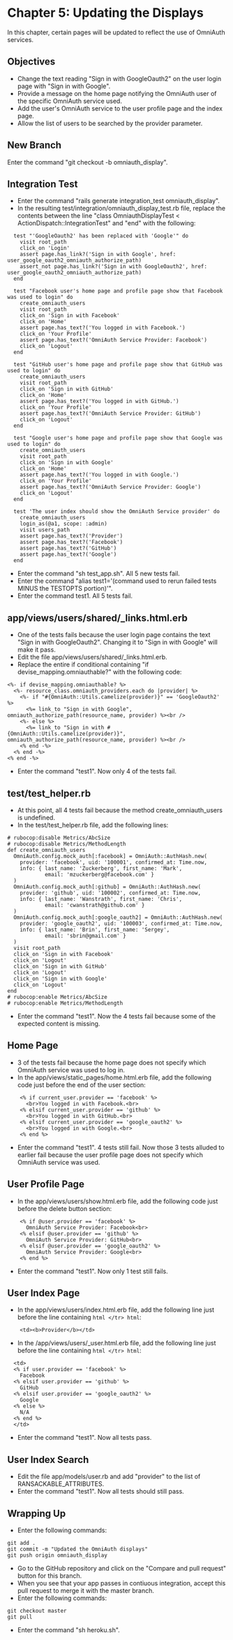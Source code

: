 # Chapter 5: Updating the Displays

In this chapter, certain pages will be updated to reflect the use of OmniAuth services.

## Objectives
* Change the text reading "Sign in with GoogleOauth2" on the user login page with "Sign in with Google".
* Provide a message on the home page notifying the OmniAuth user of the specific OmniAuth service used.
* Add the user's OmniAuth service to the user profile page and the index page.
* Allow the list of users to be searched by the provider parameter.

## New Branch
Enter the command "git checkout -b omniauth_display".

## Integration Test
* Enter the command "rails generate integration_test omniauth_display".
* In the resulting test/integration/omniauth_display_test.rb file, replace the contents between the line "class OmniauthDisplayTest < ActionDispatch::IntegrationTest" and "end" with the following:
```
  test "'GoogleOauth2' has been replaced with 'Google'" do
    visit root_path
    click_on 'Login'
    assert page.has_link?('Sign in with Google', href: user_google_oauth2_omniauth_authorize_path)
    assert_not page.has_link?('Sign in with GoogleOauth2', href: user_google_oauth2_omniauth_authorize_path)
  end

  test "Facebook user's home page and profile page show that Facebook was used to login" do
    create_omniauth_users
    visit root_path
    click_on 'Sign in with Facebook'
    click_on 'Home'
    assert page.has_text?('You logged in with Facebook.')
    click_on 'Your Profile'
    assert page.has_text?('OmniAuth Service Provider: Facebook')
    click_on 'Logout'
  end

  test "GitHub user's home page and profile page show that GitHub was used to login" do
    create_omniauth_users
    visit root_path
    click_on 'Sign in with GitHub'
    click_on 'Home'
    assert page.has_text?('You logged in with GitHub.')
    click_on 'Your Profile'
    assert page.has_text?('OmniAuth Service Provider: GitHub')
    click_on 'Logout'
  end

  test "Google user's home page and profile page show that Google was used to login" do
    create_omniauth_users
    visit root_path
    click_on 'Sign in with Google'
    click_on 'Home'
    assert page.has_text?('You logged in with Google.')
    click_on 'Your Profile'
    assert page.has_text?('OmniAuth Service Provider: Google')
    click_on 'Logout'
  end

  test 'The user index should show the OmniAuth Service provider' do
    create_omniauth_users
    login_as(@a1, scope: :admin)
    visit users_path
    assert page.has_text?('Provider')
    assert page.has_text?('Facebook')
    assert page.has_text?('GitHub')
    assert page.has_text?('Google')
  end
```
* Enter the command "sh test_app.sh".  All 5 new tests fail.
* Enter the command "alias test1='(command used to rerun failed tests MINUS the TESTOPTS portion)'".
* Enter the command test1.  All 5 tests fail.

## app/views/users/shared/_links.html.erb
* One of the tests fails because the user login page contains the text "Sign in with GoogleOauth2".  Changing it to "Sign in with Google" will make it pass.
* Edit the file app/views/users/shared/_links.html.erb.
* Replace the entire if conditional containing "if devise_mapping.omniauthable?" with the following code:
```
<%- if devise_mapping.omniauthable? %>
  <%- resource_class.omniauth_providers.each do |provider| %>
    <%- if "#{OmniAuth::Utils.camelize(provider)}" == 'GoogleOauth2' %>
      <%= link_to "Sign in with Google", omniauth_authorize_path(resource_name, provider) %><br />
    <%- else %>
      <%= link_to "Sign in with #{OmniAuth::Utils.camelize(provider)}", omniauth_authorize_path(resource_name, provider) %><br />
    <% end -%>
  <% end -%>
<% end -%>
```
* Enter the command "test1".  Now only 4 of the tests fail.

## test/test_helper.rb
* At this point, all 4 tests fail because the method create_omniauth_users is undefined.
* In the test/test_helper.rb file, add the following lines:
```
# rubocop:disable Metrics/AbcSize
# rubocop:disable Metrics/MethodLength
def create_omniauth_users
  OmniAuth.config.mock_auth[:facebook] = OmniAuth::AuthHash.new(
    provider: 'facebook', uid: '100001', confirmed_at: Time.now,
    info: { last_name: 'Zuckerberg', first_name: 'Mark',
            email: 'mzuckerberg@facebook.com' }
  )
  OmniAuth.config.mock_auth[:github] = OmniAuth::AuthHash.new(
    provider: 'github', uid: '100002', confirmed_at: Time.now,
    info: { last_name: 'Wanstrath', first_name: 'Chris',
            email: 'cwanstrath@github.com' }
  )
  OmniAuth.config.mock_auth[:google_oauth2] = OmniAuth::AuthHash.new(
    provider: 'google_oauth2', uid: '100003', confirmed_at: Time.now,
    info: { last_name: 'Brin', first_name: 'Sergey',
            email: 'sbrin@gmail.com' }
  )
  visit root_path
  click_on 'Sign in with Facebook'
  click_on 'Logout'
  click_on 'Sign in with GitHub'
  click_on 'Logout'
  click_on 'Sign in with Google'
  click_on 'Logout'
end
# rubocop:enable Metrics/AbcSize
# rubocop:enable Metrics/MethodLength
```
* Enter the command "test1".  Now the 4 tests fail because some of the expected content is missing.

## Home Page
* 3 of the tests fail because the home page does not specify which OmniAuth service was used to log in.
* In the app/views/static_pages/home.html.erb file, add the following code just before the end of the user section:
```
    <% if current_user.provider == 'facebook' %>
      <br>You logged in with Facebook.<br>
    <% elsif current_user.provider == 'github' %>
      <br>You logged in with GitHub.<br>
    <% elsif current_user.provider == 'google_oauth2' %>
      <br>You logged in with Google.<br>
    <% end %>
```
* Enter the command "test1".  4 tests still fail.  Now those 3 tests alluded to earlier fail because the user profile page does not specify which OmniAuth service was used.

## User Profile Page
* In the app/views/users/show.html.erb file, add the following code just before the delete button section:
```
    <% if @user.provider == 'facebook' %>
      OmniAuth Service Provider: Facebook<br>
    <% elsif @user.provider == 'github' %>
      OmniAuth Service Provider: GitHub<br>
    <% elsif @user.provider == 'google_oauth2' %>
      OmniAuth Service Provider: Google<br>
    <% end %>
```
* Enter the command "test1".  Now only 1 test still fails.

## User Index Page
* In the app/views/users/index.html.erb file, add the following line just before the line containing ```html </tr> html```:
```
    <td><b>Provider</b></td>
```
* In the /app/views/users/_user.html.erb file, add the following line just before the line containing ```html </tr> html```:
```
  <td>
  <% if user.provider == 'facebook' %>
    Facebook
  <% elsif user.provider == 'github' %>
    GitHub
  <% elsif user.provider == 'google_oauth2' %>
    Google
  <% else %>
    N/A
  <% end %>
  </td>
```
* Enter the command "test1".  Now all tests pass.

## User Index Search
* Edit the file app/models/user.rb and add "provider" to the list of RANSACKABLE_ATTRIBUTES.
* Enter the command "test1".  Now all tests should still pass.

## Wrapping Up
* Enter the following commands:
```
git add .
git commit -m "Updated the OmniAuth displays"
git push origin omniauth_display
```
* Go to the GitHub repository and click on the "Compare and pull request" button for this branch.
* When you see that your app passes in contiuous integration, accept this pull request to merge it with the master branch.
* Enter the following commands:
```
git checkout master
git pull
```
* Enter the command "sh heroku.sh".
